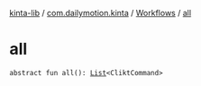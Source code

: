 [kinta-lib](../../index.md) / [com.dailymotion.kinta](../index.md) / [Workflows](index.md) / [all](./all.md)

# all

`abstract fun all(): `[`List`](https://kotlinlang.org/api/latest/jvm/stdlib/kotlin.collections/-list/index.html)`<CliktCommand>`